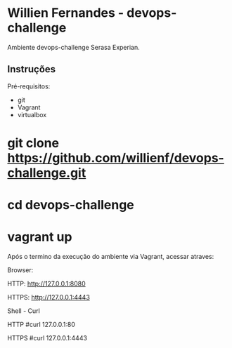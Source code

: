 Willien Fernandes - devops-challenge
=====================================

Ambiente devops-challenge Serasa Experian.

Instruções
------------

Pré-requisitos:

 - git
 - Vagrant
 - virtualbox


# git clone https://github.com/willienf/devops-challenge.git
# cd devops-challenge
# vagrant up

Após o termino da execução do ambiente via Vagrant, acessar atraves:

Browser:

HTTP:
http://127.0.0.1:8080

HTTPS:
http://127.0.0.1:4443

Shell - Curl

HTTP
#curl 127.0.0.1:80

HTTPS
#curl 127.0.0.1:4443
